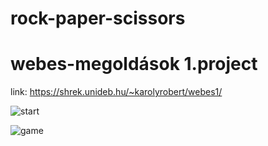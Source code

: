 # rock-paper-scissors

# webes-megoldások 1.project
link: https://shrek.unideb.hu/~karolyrobert/webes1/

![start](https://user-images.githubusercontent.com/78788457/196677996-ce022cd7-f95d-4275-88be-52eab2b9156c.png)

![game](https://user-images.githubusercontent.com/78788457/196678116-f52ea32f-d4e6-4f54-834e-4285ba0a6029.png)
